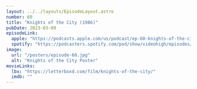 ```yaml
---
layout: ../../layouts/EpisodeLayout.astro
number: 60
title: "Knights of the City (1986)"
pubDate: 2023-03-09
episodeLink:
  apple: "https://podcasts.apple.com/us/podcast/ep-60-knights-of-the-city-1986/id1516093740?i=1000603470858"
  spotify: "https://podcasters.spotify.com/pod/show/videohigh/episodes/Ep-60-Knights-of-the-City-1986-e2045kl"
image:
  url: "/posters/episode-60.jpg"
  alt: "Knights of the City Poster"
movieLinks:
  lbx: "https://letterboxd.com/film/knights-of-the-city/"
  imdb: ""
---
```


